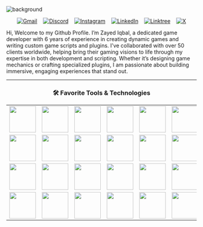 ![background](https://github.com/user-attachments/assets/2d5be81d-57ef-4c32-bfdd-27f1c04cadce)


<p align="center">
  <a href="#"><img src="https://img.shields.io/badge/Gmail-D18536?style=for-the-badge&logo=gmail&logoColor=white" alt="Gmail"></a>&nbsp;&nbsp;&nbsp;
  <a href="#"><img src="https://img.shields.io/badge/Discord-%235865F2.svg?style=for-the-badge&logo=discord&logoColor=white" alt="Discord"></a>&nbsp;&nbsp;&nbsp;
  <a href="#"><img src="https://img.shields.io/badge/Instagram-%23E4405F.svg?style=for-the-badge&logo=Instagram&logoColor=white" alt="Instagram"></a>&nbsp;&nbsp;&nbsp;
  <a href="#"><img src="https://img.shields.io/badge/linkedin-%230077B5.svg?style=for-the-badge&logo=linkedin&logoColor=white" alt="LinkedIn"></a>&nbsp;&nbsp;&nbsp;
  <a href="#"><img src="https://img.shields.io/badge/linktree-1de9b6?style=for-the-badge&logo=linktree&logoColor=white" alt="Linktree"></a>&nbsp;&nbsp;&nbsp;
  <a href="#"><img src="https://img.shields.io/badge/X-%23000000.svg?style=for-the-badge&logo=X&logoColor=white" alt="X"></a>
</p>

Hi, Welcome to my Github Profile. I’m Zayed Iqbal, a dedicated game developer with 6 years of experience in creating dynamic games and writing custom game scripts and plugins. I’ve collaborated with over 50 clients worldwide, helping bring their gaming visions to life through my expertise in both development and scripting. Whether it’s designing game mechanics or crafting specialized plugins, I am passionate about building immersive, engaging experiences that stand out.

---

<div align="center">
  <h3>🛠️ Favorite Tools & Technologies</h3>
  <table>
    <tr>
      <td><img src="https://cdn.jsdelivr.net/gh/devicons/devicon/icons/csharp/csharp-original.svg" width="70"/></td>
      <td><img src="https://cdn.jsdelivr.net/gh/devicons/devicon/icons/python/python-original.svg" width="70"/></td>
      <td><img src="https://cdn.jsdelivr.net/gh/devicons/devicon/icons/javascript/javascript-original.svg" width="70"/></td>
      <td><img src="https://cdn.jsdelivr.net/gh/devicons/devicon/icons/cplusplus/cplusplus-original.svg" width="70"/></td>
      <td><img src="https://cdn.jsdelivr.net/gh/devicons/devicon/icons/django/django-plain.svg" width="70"/></td>
      <td><img src="https://cdn.jsdelivr.net/gh/devicons/devicon/icons/github/github-original.svg" width="70"/></td>
    </tr>
    <tr>
      <td><img src="https://cdn.jsdelivr.net/gh/devicons/devicon/icons/nginx/nginx-original.svg" width="70"/></td>
      <td><img src="https://cdn.jsdelivr.net/gh/devicons/devicon/icons/git/git-original.svg" width="70"/></td>
      <td><img src="https://cdn.jsdelivr.net/gh/devicons/devicon/icons/css3/css3-original.svg" width="70"/></td>
      <td><img src="https://cdn.jsdelivr.net/gh/devicons/devicon/icons/bootstrap/bootstrap-original.svg" width="70"/></td>
      <td><img src="https://cdn.jsdelivr.net/gh/devicons/devicon/icons/pytest/pytest-original.svg" width="70"/></td>
      <td><img src="https://cdn.jsdelivr.net/gh/devicons/devicon/icons/jquery/jquery-original.svg" width="70"/></td>
    </tr>
    <tr>
      <td><img src="https://cdn.jsdelivr.net/gh/devicons/devicon/icons/gitlab/gitlab-original.svg" width="70"/></td>
      <td><img src="https://cdn.jsdelivr.net/gh/devicons/devicon/icons/html5/html5-original.svg" width="70"/></td>
      <td><img src="https://cdn.jsdelivr.net/gh/devicons/devicon/icons/redis/redis-original.svg" width="70"/></td>
      <td><img src="https://cdn.jsdelivr.net/gh/devicons/devicon/icons/postman/postman-original.svg" width="70"/></td>
      <td><img src="https://cdn.jsdelivr.net/gh/devicons/devicon/icons/linux/linux-original.svg" width="70"/></td>
      <td><img src="https://cdn.jsdelivr.net/gh/devicons/devicon/icons/dart/dart-original.svg" width="70"/></td>
    </tr>
    <tr>
      <td><img src="https://img.shields.io/badge/-RabbitMQ-FF6600?logo=rabbitmq&logoColor=white" width="70"/></td>
      <td><img src="https://cdn.jsdelivr.net/gh/devicons/devicon/icons/sentry/sentry-original.svg" width="70"/></td>
      <td><img src="https://cdn.jsdelivr.net/gh/devicons/devicon/icons/postgresql/postgresql-original.svg" width="70"/></td>
      <td><img src="https://cdn.jsdelivr.net/gh/devicons/devicon/icons/dot-net/dot-net-original.svg" width="70"/></td>
      <td><img src="https://img.shields.io/badge/-REST%20API-0A0A0A?logo=postman&logoColor=white" width="70"/></td>
      <td><img src="https://cdn.jsdelivr.net/gh/devicons/devicon/icons/docker/docker-original.svg" width="70"/></td>
    </tr>
  </table>
</div>




